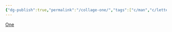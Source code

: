 ```yaml
---
{"dg-publish":true,"permalink":"/collage-one/","tags":["c/man","c/letters","c/floating"],"created":"2024-01-03T09:55:22.021-05:00","updated":"2024-01-03T09:56:44.898-05:00"}
---
```



[One](https://www.instagram.com/p/CHGV5z4BiOL/)
